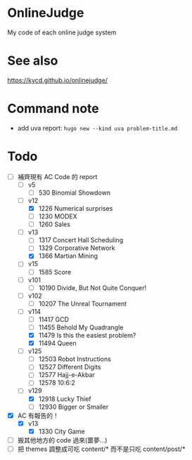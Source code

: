 # OnlineJudge
My code of each online judge system

# See also
https://kycd.github.io/onlinejudge/

# Command note
* add uva report: `hugo new --kind uva problem-title.md`

# Todo
- [ ] 補齊現有 AC Code 的 report
  - [ ] v5
    - [ ] 530 Binomial Showdown
  - [ ] v12
    - [x] 1226 Numerical surprises
    - [ ] 1230 MODEX
    - [ ] 1260 Sales
  - [ ] v13
    - [ ] 1317 Concert Hall Scheduling
    - [ ] 1329 Corporative Network
    - [x] 1366 Martian Mining
  - [ ] v15
    - [ ] 1585 Score
  - [ ] v101
    - [ ] 10190 Divide, But Not Quite Conquer!
  - [ ] v102
    - [ ] 10207 The Unreal Tournament
  - [ ] v114
    - [ ] 11417 GCD
    - [ ] 11455 Behold My Quadrangle
    - [x] 11479 Is this the easiest problem?
    - [x] 11494 Queen
  - [ ] v125
    - [ ] 12503 Robot Instructions
    - [ ] 12527 Different Digits
    - [ ] 12577 Hajj-e-Akbar
    - [ ] 12578 10:6:2
  - [ ] v129
    - [x] 12918 Lucky Thief
    - [ ] 12930 Bigger or Smaller
- [x] AC 有報告的！
  - [x] v13
    - [x] 1330 City Game
- [ ] 搬其他地方的 code 過來(噩夢...)
- [ ] 把 themes 調整成可吃 content/* 而不是只吃 content/post/*
